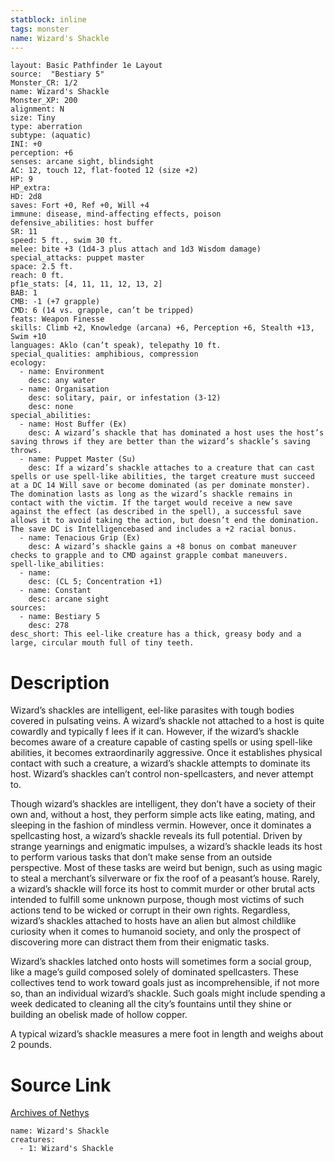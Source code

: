 ```yaml
---
statblock: inline
tags: monster
name: Wizard's Shackle
---
```

```statblock
layout: Basic Pathfinder 1e Layout
source:  "Bestiary 5"
Monster_CR: 1/2
name: Wizard's Shackle
Monster_XP: 200
alignment: N
size: Tiny
type: aberration
subtype: (aquatic)
INI: +0
perception: +6
senses: arcane sight, blindsight
AC: 12, touch 12, flat-footed 12 (size +2)
HP: 9
HP_extra: 
HD: 2d8
saves: Fort +0, Ref +0, Will +4
immune: disease, mind-affecting effects, poison
defensive_abilities: host buffer
SR: 11
speed: 5 ft., swim 30 ft.
melee: bite +3 (1d4-3 plus attach and 1d3 Wisdom damage)
special_attacks: puppet master
space: 2.5 ft.
reach: 0 ft.
pf1e_stats: [4, 11, 11, 12, 13, 2]
BAB: 1
CMB: -1 (+7 grapple)
CMD: 6 (14 vs. grapple, can’t be tripped)
feats: Weapon Finesse
skills: Climb +2, Knowledge (arcana) +6, Perception +6, Stealth +13, Swim +10
languages: Aklo (can’t speak), telepathy 10 ft.
special_qualities: amphibious, compression
ecology:
  - name: Environment
    desc: any water
  - name: Organisation
    desc: solitary, pair, or infestation (3-12)
    desc: none
special_abilities:
  - name: Host Buffer (Ex)
    desc: A wizard’s shackle that has dominated a host uses the host’s saving throws if they are better than the wizard’s shackle’s saving throws.
  - name: Puppet Master (Su)
    desc: If a wizard’s shackle attaches to a creature that can cast spells or use spell-like abilities, the target creature must succeed at a DC 14 Will save or become dominated (as per dominate monster). The domination lasts as long as the wizard’s shackle remains in contact with the victim. If the target would receive a new save against the effect (as described in the spell), a successful save allows it to avoid taking the action, but doesn’t end the domination. The save DC is Intelligencebased and includes a +2 racial bonus.
  - name: Tenacious Grip (Ex)
    desc: A wizard’s shackle gains a +8 bonus on combat maneuver checks to grapple and to CMD against grapple combat maneuvers.
spell-like_abilities:
  - name:
    desc: (CL 5; Concentration +1)
  - name: Constant
    desc: arcane sight
sources:
  - name: Bestiary 5
    desc: 278
desc_short: This eel-like creature has a thick, greasy body and a large, circular mouth full of tiny teeth.
```
# Description
Wizard’s shackles are intelligent, eel-like parasites with tough bodies covered in pulsating veins. A wizard’s shackle not attached to a host is quite cowardly and typically f lees if it can. However, if the wizard’s shackle becomes aware of a creature capable of casting spells or using spell-like abilities, it becomes extraordinarily aggressive. Once it establishes physical contact with such a creature, a wizard’s shackle attempts to dominate its host. Wizard’s shackles can’t control non-spellcasters, and never attempt to.

 Though wizard’s shackles are intelligent, they don’t have a society of their own and, without a host, they perform simple acts like eating, mating, and sleeping in the fashion of mindless vermin. However, once it dominates a spellcasting host, a wizard’s shackle reveals its full potential. Driven by strange yearnings and enigmatic impulses, a wizard’s shackle leads its host to perform various tasks that don’t make sense from an outside perspective. Most of these tasks are weird but benign, such as using magic to steal a merchant’s silverware or fix the roof of a peasant’s house. Rarely, a wizard’s shackle will force its host to commit murder or other brutal acts intended to fulfill some unknown purpose, though most victims of such actions tend to be wicked or corrupt in their own rights. Regardless, wizard’s shackles attached to hosts have an alien but almost childlike curiosity when it comes to humanoid society, and only the prospect of discovering more can distract them from their enigmatic tasks.

 Wizard’s shackles latched onto hosts will sometimes form a social group, like a mage’s guild composed solely of dominated spellcasters. These collectives tend to work toward goals just as incomprehensible, if not more so, than an individual wizard’s shackle. Such goals might include spending a week dedicated to cleaning all the city’s fountains until they shine or building an obelisk made of hollow copper.

 A typical wizard’s shackle measures a mere foot in length and weighs about 2 pounds.
# Source Link
[Archives of Nethys](https://aonprd.com/MonsterDisplay.aspx?ItemName=Wizard%27s%20Shackle)
```encounter-table
name: Wizard's Shackle
creatures:
  - 1: Wizard's Shackle
```
